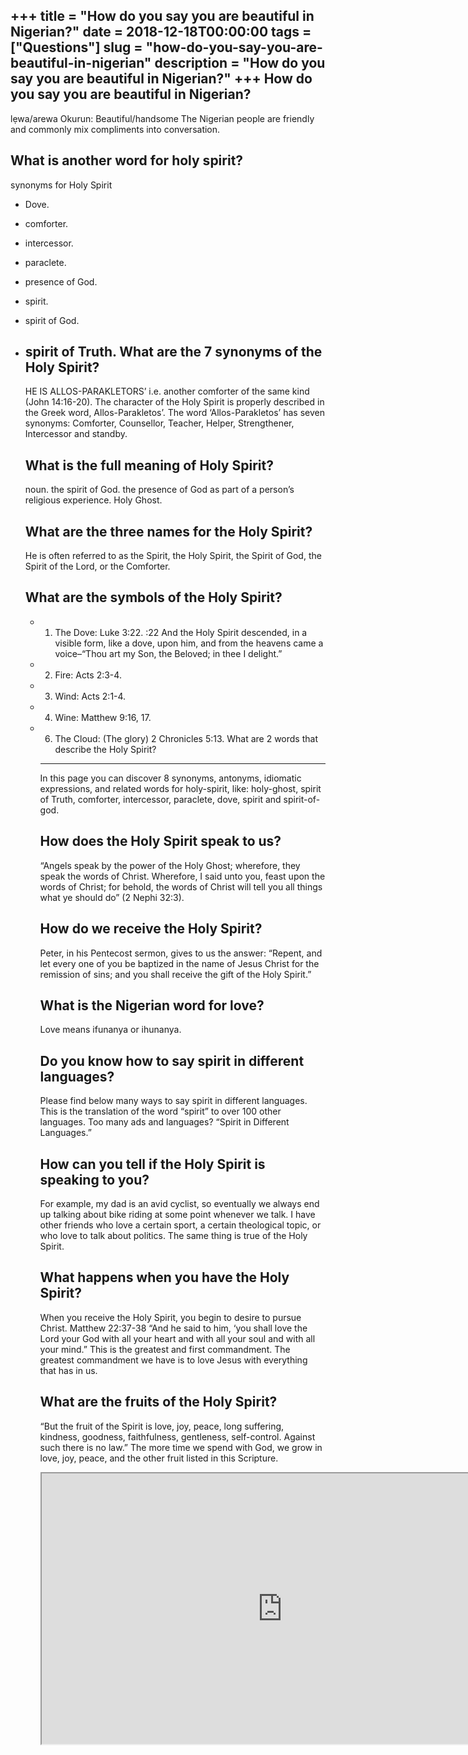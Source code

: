 +++
title = "How do you say you are beautiful in Nigerian?"
date = 2018-12-18T00:00:00
tags = ["Questions"]
slug = "how-do-you-say-you-are-beautiful-in-nigerian"
description = "How do you say you are beautiful in Nigerian?"
+++
How do you say you are beautiful in Nigerian?
---------------------------------------------

lẹwa/arewa Okurun: Beautiful/handsome The Nigerian people are friendly and commonly mix compliments into conversation.

What is another word for holy spirit?
-------------------------------------

synonyms for Holy Spirit

- Dove.
- comforter.
- intercessor.
- paraclete.
- presence of God.
- spirit.
- spirit of God.
- spirit of Truth. What are the 7 synonyms of the Holy Spirit?
    -------------------------------------------
    
    HE IS ALLOS-PARAKLETORS’ i.e. another comforter of the same kind (John 14:16-20). The character of the Holy Spirit is properly described in the Greek word, Allos-Parakletos’. The word ‘Allos-Parakletos’ has seven synonyms: Comforter, Counsellor, Teacher, Helper, Strengthener, Intercessor and standby.
    
    What is the full meaning of Holy Spirit?
    ----------------------------------------
    
    noun. the spirit of God. the presence of God as part of a person’s religious experience. Holy Ghost.
    
    What are the three names for the Holy Spirit?
    ---------------------------------------------
    
    He is often referred to as the Spirit, the Holy Spirit, the Spirit of God, the Spirit of the Lord, or the Comforter.
    
    What are the symbols of the Holy Spirit?
    ----------------------------------------
    
    
    - 1) The Dove: Luke 3:22. :22 And the Holy Spirit descended, in a visible form, like a dove, upon him, and from the heavens came a voice–“Thou art my Son, the Beloved; in thee I delight.”
    - 2) Fire: Acts 2:3-4.
    - 3) Wind: Acts 2:1-4.
    - 4) Wine: Matthew 9:16, 17.
    - 6) The Cloud: (The glory) 2 Chronicles 5:13. What are 2 words that describe the Holy Spirit?
        -----------------------------------------------
        
        In this page you can discover 8 synonyms, antonyms, idiomatic expressions, and related words for holy-spirit, like: holy-ghost, spirit of Truth, comforter, intercessor, paraclete, dove, spirit and spirit-of-god.
        
        How does the Holy Spirit speak to us?
        -------------------------------------
        
        “Angels speak by the power of the Holy Ghost; wherefore, they speak the words of Christ. Wherefore, I said unto you, feast upon the words of Christ; for behold, the words of Christ will tell you all things what ye should do” (2 Nephi 32:3).
        
        How do we receive the Holy Spirit?
        ----------------------------------
        
        Peter, in his Pentecost sermon, gives to us the answer: “Repent, and let every one of you be baptized in the name of Jesus Christ for the remission of sins; and you shall receive the gift of the Holy Spirit.”
        
        What is the Nigerian word for love?
        -----------------------------------
        
        Love means ifunanya or ihunanya.
        
        Do you know how to say spirit in different languages?
        -----------------------------------------------------
        
        Please find below many ways to say spirit in different languages. This is the translation of the word “spirit” to over 100 other languages. Too many ads and languages? “Spirit in Different Languages.”
        
        How can you tell if the Holy Spirit is speaking to you?
        -------------------------------------------------------
        
        For example, my dad is an avid cyclist, so eventually we always end up talking about bike riding at some point whenever we talk. I have other friends who love a certain sport, a certain theological topic, or who love to talk about politics. The same thing is true of the Holy Spirit.
        
        What happens when you have the Holy Spirit?
        -------------------------------------------
        
        When you receive the Holy Spirit, you begin to desire to pursue Christ. Matthew 22:37-38 “And he said to him, ‘you shall love the Lord your God with all your heart and with all your soul and with all your mind.” This is the greatest and first commandment. The greatest commandment we have is to love Jesus with everything that has in us.
        
        What are the fruits of the Holy Spirit?
        ---------------------------------------
        
        “But the fruit of the Spirit is love, joy, peace, long suffering, kindness, goodness, faithfulness, gentleness, self-control. Against such there is no law.” The more time we spend with God, we grow in love, joy, peace, and the other fruit listed in this Scripture.
        
        <iframe allow="accelerometer; autoplay; clipboard-write; encrypted-media; gyroscope; picture-in-picture" allowfullscreen="" class="__youtube_prefs__  epyt-is-override  no-lazyload" data-no-lazy="1" data-origheight="433" data-origwidth="770" data-skipgform_ajax_framebjll="" height="433" id="_ytid_33810" loading="lazy" src="https://www.youtube.com/embed/TmxIbJSCgWg?enablejsapi=1&autoplay=0&cc_load_policy=0&cc_lang_pref=&iv_load_policy=1&loop=0&modestbranding=0&rel=1&fs=1&playsinline=0&autohide=2&theme=dark&color=red&controls=1&" title="YouTube player" width="770"></iframe>